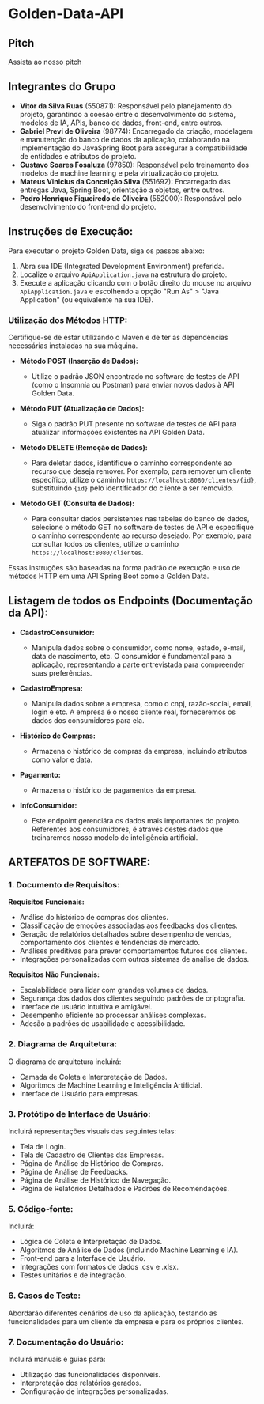 # Golden-Data-API

## Pitch
Assista ao nosso pitch 

## Integrantes do Grupo
- **Vitor da Silva Ruas** (550871): Responsável pelo planejamento do projeto, garantindo a coesão entre o desenvolvimento do sistema, modelos de IA, APIs, banco de dados, front-end, entre outros.
- **Gabriel Previ de Oliveira** (98774): Encarregado da criação, modelagem e manutenção do banco de dados da aplicação, colaborando na implementação do JavaSpring Boot para assegurar a compatibilidade de entidades e atributos do projeto.
- **Gustavo Soares Fosaluza** (97850): Responsável pelo treinamento dos modelos de machine learning e pela virtualização do projeto.
- **Mateus Vinicius da Conceição Silva** (551692): Encarregado das entregas Java, Spring Boot, orientação a objetos, entre outros.
- **Pedro Henrique Figueiredo de Oliveira** (552000): Responsável pelo desenvolvimento do front-end do projeto.

## Instruções de Execução:
Para executar o projeto Golden Data, siga os passos abaixo:

1. Abra sua IDE (Integrated Development Environment) preferida.
2. Localize o arquivo `ApiApplication.java` na estrutura do projeto.
3. Execute a aplicação clicando com o botão direito do mouse no arquivo `ApiApplication.java` e escolhendo a opção "Run As" > "Java Application" (ou equivalente na sua IDE).

### Utilização dos Métodos HTTP:

Certifique-se de estar utilizando o Maven e de ter as dependências necessárias instaladas na sua máquina.

- **Método POST (Inserção de Dados):**
  - Utilize o padrão JSON encontrado no software de testes de API (como o Insomnia ou Postman) para enviar novos dados à API Golden Data.

- **Método PUT (Atualização de Dados):**
  - Siga o padrão PUT presente no software de testes de API para atualizar informações existentes na API Golden Data.

- **Método DELETE (Remoção de Dados):**
  - Para deletar dados, identifique o caminho correspondente ao recurso que deseja remover. Por exemplo, para remover um cliente específico, utilize o caminho `https://localhost:8080/clientes/{id}`, substituindo `{id}` pelo identificador do cliente a ser removido.

- **Método GET (Consulta de Dados):**
  - Para consultar dados persistentes nas tabelas do banco de dados, selecione o método GET no software de testes de API e especifique o caminho correspondente ao recurso desejado. Por exemplo, para consultar todos os clientes, utilize o caminho `https://localhost:8080/clientes`.

Essas instruções são baseadas na forma padrão de execução e uso de métodos HTTP em uma API Spring Boot como a Golden Data.

## Listagem de todos os Endpoints (Documentação da API):

- **CadastroConsumidor:**
  - Manipula dados sobre o consumidor, como nome, estado, e-mail, data de nascimento, etc. O consumidor é fundamental para a aplicação, representando a parte entrevistada para compreender suas preferências.

- **CadastroEmpresa:**
  - Manipula dados sobre a empresa, como o cnpj, razão-social, email, login e etc. A empresa é o nosso cliente real, forneceremos os dados dos consumidores para ela.

- **Histórico de Compras:**
  - Armazena o histórico de compras da empresa, incluindo atributos como valor e data.

- **Pagamento:**
  - Armazena o histórico de pagamentos da empresa.

- **InfoConsumidor:**
  - Este endpoint gerenciára os dados mais importantes do projeto. Referentes aos consumidores, é através destes dados que treinaremos nosso modelo de inteligência artificial.

## ARTEFATOS DE SOFTWARE:

### 1. Documento de Requisitos:

**Requisitos Funcionais:**
- Análise do histórico de compras dos clientes.
- Classificação de emoções associadas aos feedbacks dos clientes.
- Geração de relatórios detalhados sobre desempenho de vendas, comportamento dos clientes e tendências de mercado.
- Análises preditivas para prever comportamentos futuros dos clientes.
- Integrações personalizadas com outros sistemas de análise de dados.

**Requisitos Não Funcionais:**
- Escalabilidade para lidar com grandes volumes de dados.
- Segurança dos dados dos clientes seguindo padrões de criptografia.
- Interface de usuário intuitiva e amigável.
- Desempenho eficiente ao processar análises complexas.
- Adesão a padrões de usabilidade e acessibilidade.

### 2. Diagrama de Arquitetura:

O diagrama de arquitetura incluirá:
- Camada de Coleta e Interpretação de Dados.
- Algoritmos de Machine Learning e Inteligência Artificial.
- Interface de Usuário para empresas.

### 3. Protótipo de Interface de Usuário:

Incluirá representações visuais das seguintes telas:
- Tela de Login.
- Tela de Cadastro de Clientes das Empresas.
- Página de Análise de Histórico de Compras.
- Página de Análise de Feedbacks.
- Página de Análise de Histórico de Navegação.
- Página de Relatórios Detalhados e Padrões de Recomendações.

### 5. Código-fonte:

Incluirá:
- Lógica de Coleta e Interpretação de Dados.
- Algoritmos de Análise de Dados (incluindo Machine Learning e IA).
- Front-end para a Interface de Usuário.
- Integrações com formatos de dados .csv e .xlsx.
- Testes unitários e de integração.

### 6. Casos de Teste:

Abordarão diferentes cenários de uso da aplicação, testando as funcionalidades para um cliente da empresa e para os próprios clientes.

### 7. Documentação do Usuário:

Incluirá manuais e guias para:
- Utilização das funcionalidades disponíveis.
- Interpretação dos relatórios gerados.
- Configuração de integrações personalizadas.
